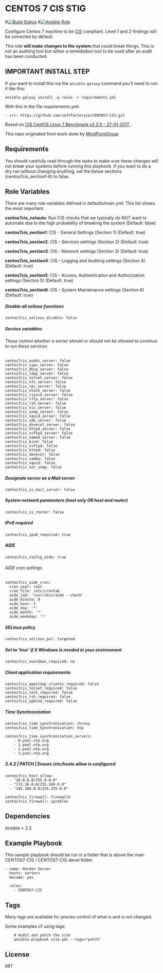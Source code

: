 CENTOS 7 CIS STIG
================

#[![Build Status](https://travis-ci.org/softfactoryio/CENTOS7-CIS.svg?branch=devel)](https://travis-ci.org/softfactoryio/CENTOS7-CIS)
#[![Ansible Role](https://img.shields.io/ansible/role/16089.svg)](https://galaxy.ansible.com/MindPointGroup/CENTOS7-CIS/)

Configure Centos 7 machine to be [CIS](https://www.cisecurity.org/cis-benchmarks/) compliant. Level 1 and 2 findings will be corrected by default.

This role **will make changes to the system** that could break things. This is not an auditing tool but rather a remediation tool to be used after an audit has been conducted.

## IMPORTANT INSTALL STEP

If you want to install this via the `ansible-galaxy` command you'll need to run it like this:

`ansible-galaxy install -p roles -r requirements.yml`

With this in the file requirements.yml:

```
- src: https://github.com/softfactoryio/CENTOS7-CIS.git
```

Based on [CIS CentOS Linux 7 Benchmark v2.2.0 - 27-01-2017 ](https://www.cisecurity.org/cis-benchmarks/).

This repo originated from work done by [MindPointGroup](https://github.com/MindPointGroup/RHEL7-CIS) 

Requirements
------------

You should carefully read through the tasks to make sure these changes will not break your systems before running this playbook.
If you want to do a dry run without changing anything, set the below sections (centos7cis_section1-6) to false. 

Role Variables
--------------
There are many role variables defined in defaults/main.yml. This list shows the most important.

**centos7cis_notauto**: Run CIS checks that we typically do NOT want to automate due to the high probability of breaking the system (Default: false)

**centos7cis_section1**: CIS - General Settings (Section 1) (Default: true)

**centos7cis_section2**: CIS - Services settings (Section 2) (Default: true)

**centos7cis_section3**: CIS - Network settings (Section 3) (Default: true)

**centos7cis_section4**: CIS - Logging and Auditing settings (Section 4) (Default: true)

**centos7cis_section5**: CIS - Access, Authentication and Authorization settings (Section 5) (Default: true)

**centos7cis_section6**: CIS - System Maintenance settings (Section 6) (Default: true)  

##### Disable all selinux functions
`centos7cis_selinux_disable: false`

##### Service variables:
###### These control whether a server should or should not be allowed to continue to run these services

```
centos7cis_avahi_server: false  
centos7cis_cups_server: false  
centos7cis_dhcp_server: false  
centos7cis_ldap_server: false  
centos7cis_telnet_server: false  
centos7cis_nfs_server: false  
centos7cis_rpc_server: false  
centos7cis_ntalk_server: false  
centos7cis_rsyncd_server: false  
centos7cis_tftp_server: false  
centos7cis_rsh_server: false  
centos7cis_nis_server: false  
centos7cis_snmp_server: false  
centos7cis_squid_server: false  
centos7cis_smb_server: false  
centos7cis_dovecot_server: false  
centos7cis_httpd_server: false  
centos7cis_vsftpd_server: false  
centos7cis_named_server: false  
centos7cis_bind: false  
centos7cis_vsftpd: false  
centos7cis_httpd: false  
centos7cis_dovecot: false  
centos7cis_samba: false  
centos7cis_squid: false  
centos7cis_net_snmp: false  
```  

##### Designate server as a Mail server
`centos7cis_is_mail_server: false`


##### System network parameters (host only OR host and router)
`centos7cis_is_router: false`  


##### IPv6 required
`centos7cis_ipv6_required: true`  


##### AIDE
`centos7cis_config_aide: true`

###### AIDE cron settings
```
centos7cis_aide_cron:
  cron_user: root
  cron_file: /etc/crontab
  aide_job: '/usr/sbin/aide --check'
  aide_minute: 0
  aide_hour: 5
  aide_day: '*'
  aide_month: '*'
  aide_weekday: '*'  
```

##### SELinux policy
`centos7cis_selinux_pol: targeted` 


##### Set to 'true' if X Windows is needed in your environment
`centos7cis_xwindows_required: no` 


##### Client application requirements
```
centos7cis_openldap_clients_required: false 
centos7cis_telnet_required: false 
centos7cis_talk_required: false  
centos7cis_rsh_required: false 
centos7cis_ypbind_required: false 
```

##### Time Synchronization
```
centos7cis_time_synchronization: chrony
centos7cis_time_Synchronization: ntp

centos7cis_time_synchronization_servers:
    - 0.pool.ntp.org
    - 1.pool.ntp.org
    - 2.pool.ntp.org
    - 3.pool.ntp.org  
```  
  
##### 3.4.2 | PATCH | Ensure /etc/hosts.allow is configured
```
centos7cis_host_allow:
  - "10.0.0.0/255.0.0.0"  
  - "172.16.0.0/255.240.0.0"  
  - "192.168.0.0/255.255.0.0"    
```  

```
centos7cis_firewall: firewalld
centos7cis_firewall: iptables
``` 
  

Dependencies
------------

Ansible > 2.2

Example Playbook
-------------------------

This sample playbook should be run in a folder that is above the main CENTOS7-CIS / CENTOS7-CIS-devel folder.

```
- name: Harden Server
  hosts: servers
  become: yes

  roles:
    - CENTOS7-CIS
```

Tags
----
Many tags are available for precise control of what is and is not changed.

Some examples of using tags:

```
    # Audit and patch the site
    ansible-playbook site.yml --tags="patch"
```

License
-------

MIT
